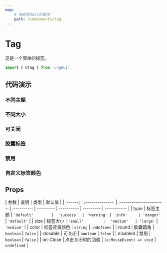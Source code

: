 ```yaml
---
map:
    # 映射到docs的路径
    path: /components/tag
---
```


# Tag

这是一个简单的标签。

```js
import { UTag } from 'ungeui';
```

## 代码演示

### 不同主题

<demo src="./demo/theme.vue"
  language="vue"
  title="基本用法"
  desc="不同的type决定不同的主题类型">
</demo>

### 不同大小

<demo src="./demo/size.vue"
  language="vue"
  title="基本用法"
  desc="添加不同的size值">
</demo>

### 可关闭

<demo src="./demo/close.vue"
  language="vue"
  title="基本用法"
  desc="closable属性控制是否显示关闭">
</demo>

### 胶囊标签

<demo src="./demo/round.vue"
  language="vue"
  title="基本用法"
  desc="胶囊圆角">
</demo>

### 禁用

<demo src="./demo/disabled.vue"
  language="vue"
  title="基本用法"
  desc="禁用后无法触发事件">
</demo>

### 自定义标签颜色

<demo src="./demo/color.vue"
  language="vue"
  title="基本用法"
  desc="自定义颜色支持十六进制和RGBA">
</demo>

## Props

|   参数   |       说明       |           类型           |   默认值    |
| :------: | :--------------: | :----------------------: | :---------: | --------- | ---------- | --------- | ----------- |
|   type   |     标签主题     |        `'default'        |  'success'  | 'warning' | 'info'     | 'danger'` | `'default'` |
|   size   |     标签大小     |         `'small'         |  'medium'   | 'large'`  | `'medium'` |
|  color   |   标签背景颜色   |         `string`         | `undefined` |
|  round   |     胶囊圆角     |        `boolean`         |   `false`   |
| closable |      可关闭      |        `boolean`         |   `false`   |
| disabled |       禁用       |        `boolean`         |   `false`   |
| on-Close | 点击关闭时的回调 | `(e:MouseEvent) => void` | `undefined` |
